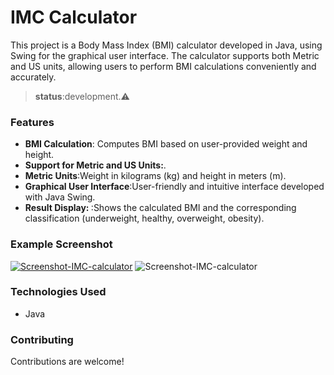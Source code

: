 <h1>IMC Calculator</h1>

This project is a Body Mass Index (BMI) calculator developed in Java, using Swing for the graphical user interface.
The calculator supports both Metric and US units, allowing users to perform BMI calculations conveniently and accurately.

><strong>status</strong>:development.⚠️

<h3>Features</h3>

<ul>
<li><strong>BMI Calculation</strong>: Computes BMI based on user-provided weight and height.</li>
<li><strong>  Support for Metric and US Units:</strong>.</li>
<li><strong>Metric Units</strong>:Weight in kilograms (kg) and height in meters (m).</li>
<li><strong>Graphical User Interface</strong>:User-friendly and intuitive interface developed with Java Swing.</li>
<li><strong>Result Display: </strong>:Shows the calculated BMI and the corresponding classification (underweight, healthy, overweight, obesity).</li>
</ul>

<h3>Example Screenshot</h3>
<a href="https://imgbb.com/"><img src="https://i.ibb.co/ydVdjD5/Screenshot-IMC-calculator.png" alt="Screenshot-IMC-calculator" border="0"></a>
<img src="https://i.ibb.co/LSg3PYX/Screenshot-from-2024-08-09-09-34-28.png" alt="Screenshot-IMC-calculator" border="0">

<h3>Technologies Used</h3>
<ul>
  <li>Java</li>
</ul>

<h3>Contributing</h3>
Contributions are welcome!

